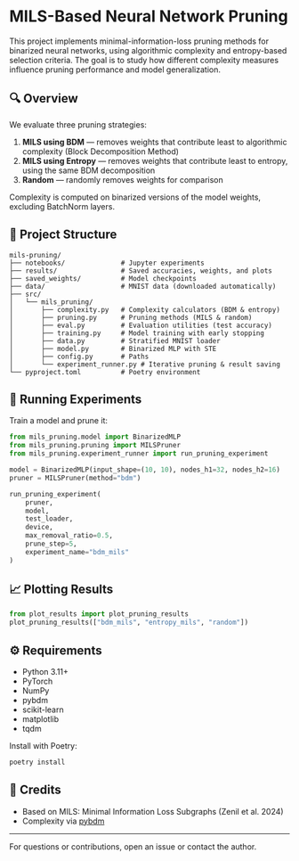 # MILS-Based Neural Network Pruning

This project implements minimal-information-loss pruning methods for binarized neural networks, using algorithmic complexity and entropy-based selection criteria. The goal is to study how different complexity measures influence pruning performance and model generalization.

## 🔍 Overview

We evaluate three pruning strategies:

1. **MILS using BDM** — removes weights that contribute least to algorithmic complexity (Block Decomposition Method)
2. **MILS using Entropy** — removes weights that contribute least to entropy, using the same BDM decomposition
3. **Random** — randomly removes weights for comparison

Complexity is computed on binarized versions of the model weights, excluding BatchNorm layers.

## 📁 Project Structure

```
mils-pruning/
├── notebooks/              # Jupyter experiments
├── results/                # Saved accuracies, weights, and plots
├── saved_weights/          # Model checkpoints
├── data/                   # MNIST data (downloaded automatically)
├── src/
│   └── mils_pruning/
│       ├── complexity.py   # Complexity calculators (BDM & entropy)
│       ├── pruning.py      # Pruning methods (MILS & random)
│       ├── eval.py         # Evaluation utilities (test accuracy)
│       ├── training.py     # Model training with early stopping
│       ├── data.py         # Stratified MNIST loader
│       ├── model.py        # Binarized MLP with STE
│       ├── config.py       # Paths
│       └── experiment_runner.py # Iterative pruning & result saving
└── pyproject.toml          # Poetry environment
```

## 🧪 Running Experiments

Train a model and prune it:

```python
from mils_pruning.model import BinarizedMLP
from mils_pruning.pruning import MILSPruner
from mils_pruning.experiment_runner import run_pruning_experiment

model = BinarizedMLP(input_shape=(10, 10), nodes_h1=32, nodes_h2=16)
pruner = MILSPruner(method="bdm")

run_pruning_experiment(
    pruner,
    model,
    test_loader,
    device,
    max_removal_ratio=0.5,
    prune_step=5,
    experiment_name="bdm_mils"
)
```

## 📈 Plotting Results

```python
from plot_results import plot_pruning_results
plot_pruning_results(["bdm_mils", "entropy_mils", "random"])
```

## ⚙️ Requirements

- Python 3.11+
- PyTorch
- NumPy
- pybdm
- scikit-learn
- matplotlib
- tqdm

Install with Poetry:

```bash
poetry install
```

## 🧠 Credits

- Based on MILS: Minimal Information Loss Subgraphs (Zenil et al. 2024)
- Complexity via [pybdm](https://pypi.org/project/pybdm/)

---

For questions or contributions, open an issue or contact the author.
